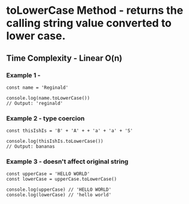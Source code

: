 # toLowerCase Method - returns the calling string value converted to lower case.

## Time Complexity - Linear O(n)

### Example 1 -

```
const name = 'Reginald'

console.log(name.toLowerCase())
// Output: 'reginald'
```

### Example 2 - type coercion

```
const thisIshIs = 'B' + 'A' + + 'a' + 'a' + 'S'

console.log(thisIshIs.toLowerCase())
// Output: bananas
```

### Example 3 - doesn't affect original string

```
const upperCase = 'HELLO WORLD'
const lowerCase = upperCase.toLowerCase()

console.log(upperCase) // 'HELLO WORLD'
console.log(lowerCase) // 'hello world'
```
